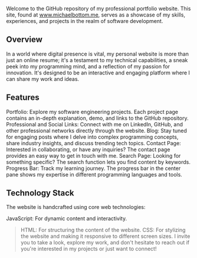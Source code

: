 Welcome to the GitHub repository of my professional portfolio website. This site, found at www.michaelbottom.me, serves as a showcase of my skills, experiences, and projects in the realm of software development.

## Overview
In a world where digital presence is vital, my personal website is more than just an online resume; it's a testament to my technical capabilities, a sneak peek into my programming mind, and a reflection of my passion for innovation. It's designed to be an interactive and engaging platform where I can share my work and ideas.

## Features
Portfolio: Explore my software engineering projects. Each project page contains an in-depth explanation, demo, and links to the GitHub repository.
Professional and Social Links: Connect with me on LinkedIn, GitHub, and other professional networks directly through the website.
Blog: Stay tuned for engaging posts where I delve into complex programming concepts, share industry insights, and discuss trending tech topics.
Contact Page: Interested in collaborating, or have any inquiries? The contact page provides an easy way to get in touch with me.
Search Page: Looking for something specific? The search function lets you find content by keywords.
Progress Bar: Track my learning journey. The progress bar in the center pane shows my expertise in different programming languages and tools.
## Technology Stack
The website is handcrafted using core web technologies:

JavaScript: For dynamic content and interactivity.
>HTML: For structuring the content of the website.
>CSS: For stylizing the website and making it responsive to different screen sizes.
I invite you to take a look, explore my work, and don't hesitate to reach out if you're interested in my projects or just want to connect!

